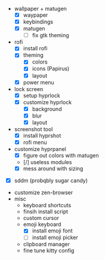 - wallpaper + matugen 
    - [x] waypaper
    - [x] keybindings
    - [x] matugen
        - [ ] fix gtk theming
- rofi
    - [x] install rofi
    - [x] theming
        - [x] colors
        - [x] icons (Papirus)
        - [x] layout
    - [x] power menu
- lock screen
    - [x] setup hyprlock
    - [x] customize hyprlock
        - [x] background
        - [x] blur
        - [x] layout
- screenshot tool
    - [x] install hyprshot
    - [x] rofi menu
- customize hyprpanel
    - [x] figure out colors with matugen
    - [/] useless modules
    - [x] mess around with sizing
- [x] sddm (probqbly sugar candy)
- customize zen-browser
- misc
    - keyboard shortcuts
    - finsih install script
    - custom cursor
    - emoji keyboard
        - [x] install emoji font
        - [ ] install emoji picker
    - clipboard manager
    - fine tune kitty config
